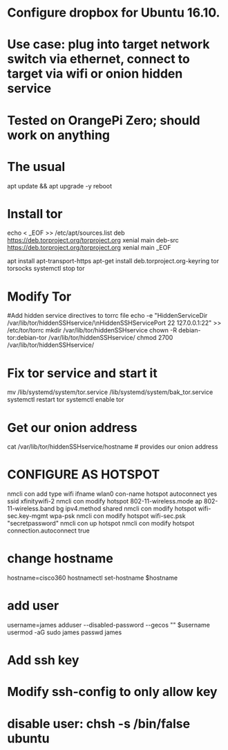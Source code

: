 # Configure dropbox for Ubuntu 16.10. 
# Use case: plug into target network switch via ethernet, connect to target via wifi or onion hidden service
# Tested on OrangePi Zero; should work on anything

# The usual
apt update && apt upgrade -y
reboot

# Install tor
echo < _EOF >> /etc/apt/sources.list
deb https://deb.torproject.org/torproject.org xenial main
deb-src https://deb.torproject.org/torproject.org xenial main
_EOF

apt install apt-transport-https
apt-get install deb.torproject.org-keyring tor torsocks
systemctl stop tor

# Modify Tor
#Add hidden service directives to torrc file
echo -e "HiddenServiceDir /var/lib/tor/hiddenSSHservice/\nHiddenSSHServicePort 22 127.0.0.1:22" >> /etc/tor/torrc
mkdir /var/lib/tor/hiddenSSHservice
chown -R debian-tor:debian-tor /var/lib/tor/hiddenSSHservice/
chmod 2700 /var/lib/tor/hiddenSSHservice/

# Fix tor service and start it
mv /lib/systemd/system/tor.service /lib/systemd/system/bak_tor.service 
systemctl restart tor
systemctl enable tor

# Get our onion address
cat /var/lib/tor/hiddenSSHservice/hostname # provides our onion address


# CONFIGURE AS HOTSPOT 
nmcli con add type wifi ifname wlan0 con-name hotspot autoconnect yes ssid xfinitywifi-2
nmcli con modify hotspot 802-11-wireless.mode ap 802-11-wireless.band bg ipv4.method shared
nmcli con modify hotspot wifi-sec.key-mgmt wpa-psk
nmcli con modify hotspot wifi-sec.psk "secretpassword"
nmcli con up hotspot
nmcli con modify hotspot connection.autoconnect true


# change hostname
hostname=cisco360
hostnamectl set-hostname $hostname

# add user
username=james
adduser --disabled-password --gecos "" $username
usermod -aG sudo james
passwd james

# Add ssh key
# Modify ssh-config to only allow key
# disable user: chsh -s /bin/false ubuntu
